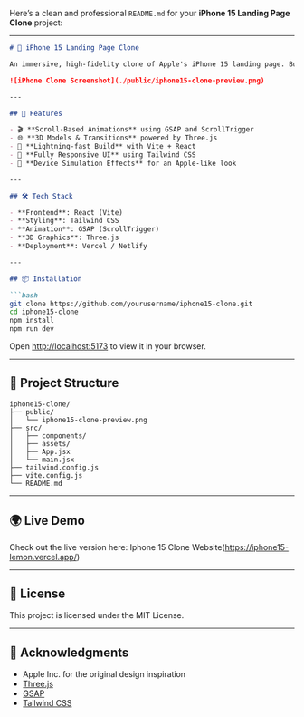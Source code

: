 Here’s a clean and professional `README.md` for your **iPhone 15 Landing Page Clone** project:

---

````markdown
# 📱 iPhone 15 Landing Page Clone

An immersive, high-fidelity clone of Apple's iPhone 15 landing page. Built with React, Vite, Three.js, GSAP, and Tailwind CSS to replicate smooth scroll animations, 3D visuals, and responsive interactions.

![iPhone Clone Screenshot](./public/iphone15-clone-preview.png)

---

## 🚀 Features

- 🎬 **Scroll-Based Animations** using GSAP and ScrollTrigger
- 🌐 **3D Models & Transitions** powered by Three.js
- 💨 **Lightning-fast Build** with Vite + React
- 🎨 **Fully Responsive UI** using Tailwind CSS
- 📱 **Device Simulation Effects** for an Apple-like look

---

## 🛠 Tech Stack

- **Frontend**: React (Vite)
- **Styling**: Tailwind CSS
- **Animation**: GSAP (ScrollTrigger)
- **3D Graphics**: Three.js
- **Deployment**: Vercel / Netlify

---

## 📦 Installation

```bash
git clone https://github.com/yourusername/iphone15-clone.git
cd iphone15-clone
npm install
npm run dev
````

Open [http://localhost:5173](http://localhost:5173) to view it in your browser.

---

## 📁 Project Structure

```
iphone15-clone/
├── public/
│   └── iphone15-clone-preview.png
├── src/
│   ├── components/
│   ├── assets/
│   ├── App.jsx
│   └── main.jsx
├── tailwind.config.js
├── vite.config.js
└── README.md
```

---

## 🌍 Live Demo

Check out the live version here: Iphone 15 Clone Website(https://iphone15-lemon.vercel.app/)

---

## 📄 License

This project is licensed under the MIT License.

---

## 🙏 Acknowledgments

* Apple Inc. for the original design inspiration
* [Three.js](https://threejs.org/)
* [GSAP](https://greensock.com/gsap/)
* [Tailwind CSS](https://tailwindcss.com/)

